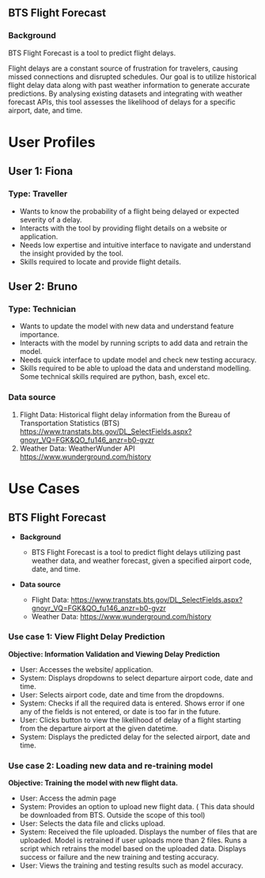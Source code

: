 ## BTS Flight Forecast

### Background
BTS Flight Forecast is a tool to predict flight delays.

Flight delays are a constant source of frustration for travelers, causing missed connections and disrupted schedules.
Our goal is to utilize historical flight delay data along with past weather information to generate accurate predictions.
By analysing existing datasets and integrating with weather forecast APIs, this tool assesses the likelihood of delays for a specific airport, date, and time.

# User Profiles

## User 1: Fiona
### <b>Type: Traveller </b>

- Wants to know the probability of a flight being delayed or expected severity of a delay.
- Interacts with the tool by providing flight details on a website or application.
- Needs low expertise and intuitive interface to navigate and understand the insight provided by the tool.
- Skills required to locate and provide flight details.

## User 2: Bruno
### <b>Type: Technician</b>

- Wants to update the model with new data and understand feature importance.
- Interacts with the model by running scripts to add data and retrain the model.
- Needs quick interface to update model and check new testing accuracy.
- Skills required to be able to upload the data and understand modelling. Some technical skills required are python, bash, excel etc.

### Data source
1. Flight Data: Historical flight delay information from the Bureau of Transportation Statistics (BTS)
   https://www.transtats.bts.gov/DL_SelectFields.aspx?gnoyr_VQ=FGK&QO_fu146_anzr=b0-gvzr
2. Weather Data: WeatherWunder API
   https://www.wunderground.com/history
   
# Use Cases

## BTS Flight Forecast
- <b> Background </b>
  
  - BTS Flight Forecast is a tool to predict flight delays utilizing past weather data, and weather forecast, given a specified airport code, date, and time.
- <b> Data source </b>
  
  - Flight Data: https://www.transtats.bts.gov/DL_SelectFields.aspx?gnoyr_VQ=FGK&QO_fu146_anzr=b0-gvzr
  - Weather Data: https://www.wunderground.com/history

### Use case 1: View Flight Delay Prediction

<b>Objective: Information Validation and Viewing Delay Prediction</b>

- User: Accesses the website/ application.
- System: Displays dropdowns to select departure airport code, date and time.
- User: Selects airport code, date and time from the dropdowns.
- System: Checks if all the required data is entered. Shows error if one any of the fields is not entered, or date is too far in the future.
- User: Clicks button to view the likelihood of delay of a flight starting from the departure airport at the given datetime.
- System: Displays the predicted delay for the selected airport, date and time.

### Use case 2: Loading new data and re-training model

<b>Objective: Training the model with new flight data.</b>

- User: Access the admin page
- System: Provides an option to upload new flight data. ( This data should be downloaded from BTS. Outside the scope of this tool)
- User: Selects the data file and clicks upload.
- System: Received the file uploaded. Displays the number of files that are uploaded. Model is retrained if user uploads more than 2 files.
  Runs a script which retrains the model based on the uploaded data. Displays success or failure and the new training and testing accuracy.
- User: Views the training and testing results such as model accuracy.

